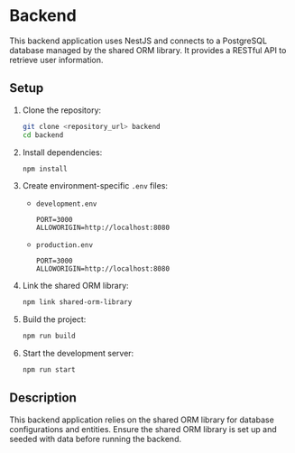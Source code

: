 # Backend

This backend application uses NestJS and connects to a PostgreSQL database managed by the shared ORM library. It provides a RESTful API to retrieve user information.

## Setup

1. Clone the repository:
    ```sh
    git clone <repository_url> backend
    cd backend
    ```

2. Install dependencies:
    ```sh
    npm install
    ```

3. Create environment-specific `.env` files:
    - `development.env`
      ```plaintext
      PORT=3000
      ALLOWORIGIN=http://localhost:8080
      ```

    - `production.env`
      ```plaintext
      PORT=3000
      ALLOWORIGIN=http://localhost:8080
      ```

4. Link the shared ORM library:
    ```sh
    npm link shared-orm-library
    ```

5. Build the project:
    ```sh
    npm run build
    ```

6. Start the development server:
    ```sh
    npm run start
    ```

## Description

This backend application relies on the shared ORM library for database configurations and entities. Ensure the shared ORM library is set up and seeded with data before running the backend.
